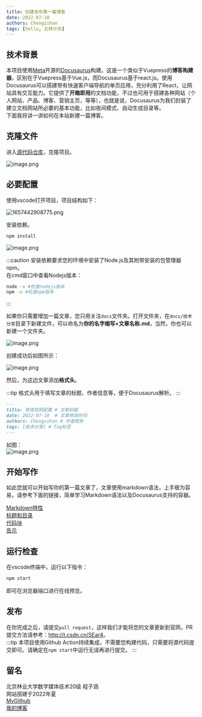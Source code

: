 ```yaml
---
title: 创建发布第一篇博客
date: 2022-07-10
authors: Chengzihan
tags: [hello, 北林计协]
---
```

## 技术背景

本项目使用[Meta](https://about.fb.com/news/2021/10/facebook-company-is-now-meta/)开源的[Docusaurus](https://docusaurus.io/zh-CN/docs/next)构建。这是一个类似于Vuepress的**博客构建器**，区别在于Vuepress基于Vue.js，而Docusaurus基于react.js。使用Docusaurus可以搭建带有快速客户端导航的单页应用，充分利用了React，让网站具有交互能力。它提供了**开箱即用**的文档功能，不过也可用于搭建各种网站（个人网站、产品、博客、营销主页，等等），也就是说，Docusaurus为我们封装了建立文档网站所必要的基本功能，比如夜间模式、自动生成目录等。  
下面我将讲一讲如何在本站新建一篇博客。  

## 克隆文件

进入[源代码仓库](https://github.com/bljx2022project/bljx_blog)，克隆项目。  

![image.png](https://tva1.sinaimg.cn/large/006SHRs9gy1h41xcxot3rj31hc0os4ak.jpg)  

## 必要配置

使用vscode打开项目，项目结构如下：  

![1657442908775.png](https://tva1.sinaimg.cn/large/006SHRs9gy1h41xfydmspj30p20frn18.jpg)  

安装依赖。  

``` bash
npm install
```

![image.png](https://tva1.sinaimg.cn/large/006SHRs9gy1h41xy3z1yyj30ka05ut9f.jpg)  

:::caution
安装依赖要求您的环境中安装了Node.js及其附带安装的包管理器npm。  
在cmd窗口中查看Nodejs版本：  

``` bash
node -v #检查nodejs版本
npm -v #检查npm版本
```

:::

如果你只需要增加一篇文章，您只用关注`docs`文件夹。打开文件夹，在`docs/技术分享`目录下新建文件，可以命名为**你的名字缩写+文章名称.md**，当然，你也可以新建一个文件夹。  

![image.png](https://tva1.sinaimg.cn/large/006SHRs9gy1h41xobik8dj30a705v0tg.jpg)  

创建成功后如图所示：  

![image.png](https://tva1.sinaimg.cn/large/006SHRs9gy1h41xpcuoaej30qt0eradw.jpg)  

然后，为这边文章添加**格式头**。  

:::tip
格式头用于填写文章的标题、作者信息等，便于Docusaurus解析。
:::

``` md title="02.修改官网配置.md"
---
title: 修改官网配置 # 文章标题
date: 2022-07-10  # 文章修改时间
authors: Chengzihan # 作者昵称
tags: [技术分享] # Tag标签
---
```

如图：  
![image.png](https://tva1.sinaimg.cn/large/006SHRs9gy1h41xwmbdynj30pr0awgqp.jpg)  

## 开始写作

如此您就可以开始写你的第一篇文章了，文章使用markdown语法，上手极为容易，请参考下面的链接，简单学习Markdown语法以及Docusaurus支持的容器。  

[Markdown特性](https://docusaurus.io/zh-CN/docs/next/markdown-features)  
[标题和目录](https://docusaurus.io/zh-CN/docs/next/markdown-features/toc)  
[代码块](https://docusaurus.io/zh-CN/docs/next/markdown-features/code-blocks)  
[告示](https://docusaurus.io/zh-CN/docs/next/markdown-features/admonitions)

## 运行检查

在vscode终端中，运行以下指令：  

``` bash
npm start
```

即可在浏览器端口进行在线预览。

## 发布

在你完成之后，请提交`pull request`，这样我们才能将您的文章更新到官网，PR提交方法请参考：<http://t.csdn.cn/SEar4>。  
:::tip
本项目使用Github Action持续集成，不需要您构建代码，只需要将源代码提交即可。请确定在`npm start`中运行无误再进行提交。
:::

## 留名

北京林业大学数字媒体技术20级 程子涵  
网站搭建于2022年夏  
[MyGithub](https://github.com/inannan423)  
[我的博客](<https://czhan.netlify.app>)
